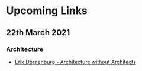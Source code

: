 # Upcoming Links

## 22th March 2021

### Architecture
- [Erik Dörnenburg - Architecture without Architects](https://vimeo.com/141386145)

